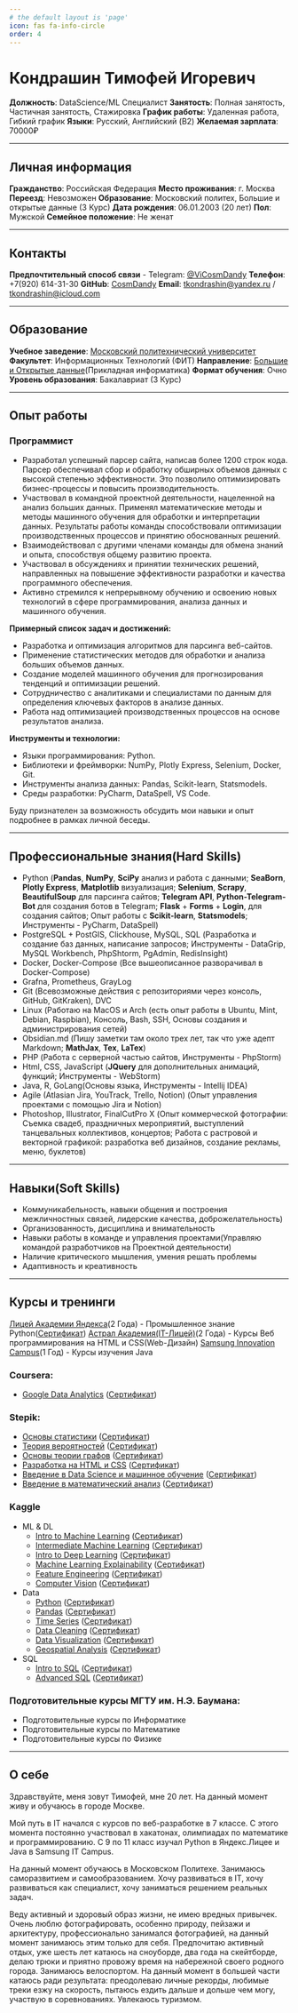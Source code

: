 ```yaml
---
# the default layout is 'page'
icon: fas fa-info-circle
order: 4
---
```

# Кондрашин Тимофей Игоревич
**Должность**: DataScience/ML Специалист
**Занятость**: Полная занятость, Частичная занятость, Стажировка
**График работы**: Удаленная работа, Гибкий график
**Языки**: Русский, Английский (B2)
**Желаемая зарплата**: 70000₽

***

## Личная информация
**Гражданство**: Российская Федерация
**Место проживания**: г. Москва
**Переезд**: Невозможен
**Образование**: Московский политех, Большие и открытые данные (3 Курс)
**Дата рождения**: 06.01.2003 (20 лет)
**Пол**: Мужской
**Семейное положение**: Не женат

***

## Контакты
**Предпочтительный способ связи** - Telegram: [@ViCosmDandy](https://t.me/ViCosmDandy)
**Телефон**: +7(920) 614-31-30
**GitHub**: [CosmDandy](https://github.com/CosmDandy)
**Email**: tkondrashin@yandex.ru / tkondrashin@icloud.com

***

## Образование
**Учебное заведение**: [Московский политехнический университет](https://mospolytech.ru/)
**Факультет**: Информационных Технологий (ФИТ)
**Направление**: [Большие и Открытые данные](https://mospolytech.ru/postupayushchim/programmy-obucheniya/bakalavriat/bolshie-i-otkrytye-dannye/)(Прикладная информатика)
**Формат обучения**: Очно
**Уровень образования**: Бакалавриат (3 Курс)

***

## Опыт работы
### Программист
- Разработал успешный парсер сайта, написав более 1200 строк кода. Парсер обеспечивал сбор и обработку обширных объемов данных с высокой степенью эффективности. Это позволило оптимизировать бизнес-процессы и повысить производительность.
- Участвовал в командной проектной деятельности, нацеленной на анализ больших данных. Применял математические методы и методы машинного обучения для обработки и интерпретации данных. Результаты работы команды способствовали оптимизации производственных процессов и принятию обоснованных решений.
- Взаимодействовал с другими членами команды для обмена знаний и опыта, способствуя общему развитию проекта.
- Участвовал в обсуждениях и принятии технических решений, направленных на повышение эффективности разработки и качества программного обеспечения.
- Активно стремился к непрерывному обучению и освоению новых технологий в сфере программирования, анализа данных и машинного обучения.

**Примерный список задач и достижений:**
- Разработка и оптимизация алгоритмов для парсинга веб-сайтов.
- Применение статистических методов для обработки и анализа больших объемов данных.
- Создание моделей машинного обучения для прогнозирования тенденций и оптимизации решений.
- Сотрудничество с аналитиками и специалистами по данным для определения ключевых факторов в анализе данных.
- Работа над оптимизацией производственных процессов на основе результатов анализа.

**Инструменты и технологии:**
- Языки программирования: Python.
- Библиотеки и фреймворки: NumPy, Plotly Express, Selenium, Docker, Git.
- Инструменты анализа данных: Pandas, Scikit-learn, Statsmodels.
- Среды разработки: PyCharm, DataSpell, VS Code.

Буду признателен за возможность обсудить мои навыки и опыт подробнее в рамках личной беседы.

***

## Профессиональные знания(Hard Skills)
- Python (**Pandas**, **NumPy**, **SciPy** анализ и работа с данными; **SeaBorn**, **Plotly Express**, **Matplotlib** визуализация; **Selenium**, **Scrapy**, **BeautifulSoup** для парсинга сайтов; **Telegram API**, **Python-Telegram-Bot** для создания ботов в Telegram; **Flask** + **Forms** + **Login**, для создания сайтов; Опыт работы с **Scikit-learn**, **Statsmodels**; Инструменты - PyCharm, DataSpell)
- PostgreSQL + PostGIS, Clickhouse, MySQL, SQL (Разработка и создание баз данных, написание запросов; Инструменты - DataGrip, MySQL Workbench, PhpShtorm, PgAdmin, RedisInsight)
- Docker, Docker-Compose (Все вышеописанное разворачивал в Docker-Compose)
- Grafna, Prometheus, GrayLog
- Git (Всевозможные действия с репозиториями через консоль, GitHub, GitKraken), DVC
- Linux (Работаю на MacOS и Arch (есть опыт работы в Ubuntu, Mint, Debian, Raspbian), Консоль, Bash, SSH, Основы создания и администрирования сетей)
- Obsidian.md (Пишу заметки там около трех лет, так что уже адепт Markdown; **MathJax**, **Tex**, **LaTex**)
- PHP (Работа с серверной частью сайтов, Инструменты - PhpStorm)
- Html, CSS, JavaScript (**JQuery** для дополнительных анимаций, функций; Инструменты - WebStorm)
- Java, R, GoLang(Основы языка, Инструменты - Intellij IDEA)
- Agile (Atlasian Jira, YouTrack, Trello, Notion) (Опыт управления проектами с помощью Jira и Notion)
- Photoshop, Illustrator, FinalCutPro X (Опыт коммерческой фотографии: Съемка свадеб, праздничных мероприятий, выступлений танцевальных коллективов, концертов; Работа с растровой и векторной графикой: разработка веб дизайнов, создание рекламы, меню, буклетов)

***

## Навыки(Soft Skills)
- Коммуникабельность, навыки общения и построения межличностных связей, лидерские качества, доброжелательность)
- Организованность, дисциплина и внимательность
- Навыки работы в команде и управления проектами(Управляю командой разработчиков на Проектной деятельности)
- Наличие критического мышления, умения решать проблемы
- Адаптивность и креативность

***

## Курсы и тренинги
[Лицей Академии Яндекса](https://academy.yandex.ru/lyceum/)(2 Года) - Промышленное знание Python([Сертификат](https://yastatic.net/s3/lyceum/2021-certs/219929071-baa642e7-45dd-4b1d-bb9c-e0fa3a267322.pdf))
[Астрал Академия(IT-Лицей)](https://academy.astral.ru/it-licei/)(2 Года) - Курсы Веб программирования на HTML и CSS(Web-Дизайн)
[Samsung Innovation Campus](https://www.samsung.com/ru/inrussia/school/)(1 Год) - Курсы изучения Java

### Coursera:
- [Google Data Analytics](https://www.coursera.org/professional-certificates/google-data-analytics) ([Сертификат](https://coursera.org/share/2be0ce9cf1dc312a4216e472aaab3887))

### Stepik:

- [Основы статистики](https://stepik.org/course/76/info) ([Сертификат](https://stepik.org/cert/1483753))
- [Теория вероятностей](https://stepik.org/course/3089/info) ([Сертификат]())
- [Основы теории графов](https://stepik.org/course/126/info) ([Сертификат]())
- [Разработка на HTML и CSS](https://stepik.org/course/38218/info) ([Сертификат](https://stepik.org/cert/773270))
- [Введение в Data Science и машинное обучение](https://stepik.org/course/4852/info) ([Сертификат]())
- [Введение в математический анализ](https://stepik.org/course/95/info) ([Сертификат]())

### Kaggle
- ML & DL
  - [Intro to Machine Learning](https://www.kaggle.com/learn/intro-to-machine-learning) ([Сертификат](https://www.kaggle.com/learn/certification/cosmdandy/intro-to-machine-learning))
  - [Intermediate Machine Learning](https://www.kpaggle.com/learn/intermediate-machine-learning) ([Сертификат]())
  - [Intro to Deep Learning](https://www.kaggle.com/learn/intro-to-deep-learning) ([Сертификат]())
  - [Machine Learning Explainability](https://www.kaggle.com/learn/machine-learning-explainability) ([Сертификат]())
  - [Feature Engineering](https://www.kaggle.com/learn/feature-engineering) ([Сертификат]())
  - [Computer Vision](https://www.kaggle.com/learn/computer-vision) ([Сертификат]())
- Data
  - [Python](https://www.kaggle.com/learn/python) ([Сертификат](https://www.kaggle.com/learn/certification/cosmdandy/python))
  - [Pandas](https://www.kaggle.com/learn/pandas) ([Сертификат](https://www.kaggle.com/learn/certification/cosmdandy/pandas))
  - [Time Series](https://www.kaggle.com/learn/time-series) ([Сертификат]())
  - [Data Cleaning](https://www.kaggle.com/learn/data-cleaning) ([Сертификат]())
  - [Data Visualization](https://www.kaggle.com/learn/data-visualization) ([Сертификат]())
  - [Geospatial Analysis](https://www.kaggle.com/learn/geospatial-analysis) ([Сертификат]())
- SQL
  - [Intro to SQL](https://www.kaggle.com/learn/intro-to-sql) ([Сертификат]())
  - [Advanced SQL](https://www.kaggle.com/learn/advanced-sql) ([Сертификат]())

### Подготовительные курсы МГТУ им. Н.Э. Баумана:
- Подготовительные курсы по Информатике
- Подготовительные курсы по Математике
- Подготовительные курсы по Физике

***

## О себе
Здравствуйте, меня зовут Тимофей, мне 20 лет. На данный момент живу и обучаюсь в городе Москве.

Мой путь в IT начался с курсов по веб-разработке в 7 классе. С этого момента постоянно участвовал в хакатонах, олимпиадах по математике и программированию. С 9 по 11 класс изучал Python в Яндекс.Лицее и Java в Samsung IT Campus.

На данный момент обучаюсь в Московском Политехе. Занимаюсь саморазвитием и самообразованием. Хочу развиваться в IT, хочу развиваться как специалист, хочу заниматься решением реальных задач.

Веду активный и здоровый образ жизни, не имею вредных привычек. Очень люблю фотографировать, особенно природу, пейзажи и архитектуру, профессионально занимался фотографией, на данный момент занимаюсь этим только для себя. Предпочитаю активный отдых, уже шесть лет катаюсь на сноуборде, два года на скейтборде, делаю трюки и приятно провожу время на набережной своего родного города. Занимаюсь велоспортом. На данный момент в большей части катаюсь ради результата: преодолеваю личные рекорды, любимые треки езжу на скорость, пытаюсь ездить дальше и дольше чем могу, участвую в соревнованиях. Увлекаюсь туризмом. 
